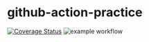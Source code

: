 # github-action-practice

[![Coverage Status](https://img.shields.io/badge/coverage-80%25-brightgreen)](URL_TO_COVERAGE_REPORT)
![example workflow](https://github.com/github/docs/actions/workflows/test.yml/badge.svg)
